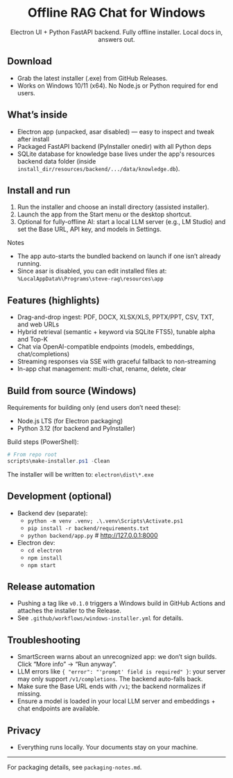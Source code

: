 <div align="center">

# Offline RAG Chat for Windows

Electron UI + Python FastAPI backend. Fully offline installer. Local docs in, answers out.

</div>

## Download

- Grab the latest installer (.exe) from GitHub Releases.
- Works on Windows 10/11 (x64). No Node.js or Python required for end users.

## What’s inside

- Electron app (unpacked, asar disabled) — easy to inspect and tweak after install
- Packaged FastAPI backend (PyInstaller onedir) with all Python deps
- SQLite database for knowledge base lives under the app's resources backend data folder (inside `install_dir/resources/backend/.../data/knowledge.db`).

## Install and run

1) Run the installer and choose an install directory (assisted installer).
2) Launch the app from the Start menu or the desktop shortcut.
3) Optional for fully-offline AI: start a local LLM server (e.g., LM Studio) and set the Base URL, API key, and models in Settings.

Notes
- The app auto-starts the bundled backend on launch if one isn’t already running.
- Since asar is disabled, you can edit installed files at: `%LocalAppData%\Programs\steve-rag\resources\app`

## Features (highlights)

- Drag-and-drop ingest: PDF, DOCX, XLSX/XLS, PPTX/PPT, CSV, TXT, and web URLs
- Hybrid retrieval (semantic + keyword via SQLite FTS5), tunable alpha and Top-K
- Chat via OpenAI-compatible endpoints (models, embeddings, chat/completions)
- Streaming responses via SSE with graceful fallback to non-streaming
- In-app chat management: multi-chat, rename, delete, clear

## Build from source (Windows)

Requirements for building only (end users don’t need these):
- Node.js LTS (for Electron packaging)
- Python 3.12 (for backend and PyInstaller)

Build steps (PowerShell):

```powershell
# From repo root
scripts\make-installer.ps1 -Clean
```

The installer will be written to: `electron\dist\*.exe`

## Development (optional)

- Backend dev (separate):
   - `python -m venv .venv; .\.venv\Scripts\Activate.ps1`
   - `pip install -r backend/requirements.txt`
   - `python backend/app.py`  # http://127.0.0.1:8000
- Electron dev:
   - `cd electron`
   - `npm install`
   - `npm start`

## Release automation

- Pushing a tag like `v0.1.0` triggers a Windows build in GitHub Actions and attaches the installer to the Release.
- See `.github/workflows/windows-installer.yml` for details.

## Troubleshooting

- SmartScreen warns about an unrecognized app: we don’t sign builds. Click “More info” → “Run anyway”.
- LLM errors like `{ "error": "'prompt' field is required" }`: your server may only support `/v1/completions`. The backend auto-falls back.
- Make sure the Base URL ends with `/v1`; the backend normalizes if missing.
- Ensure a model is loaded in your local LLM server and embeddings + chat endpoints are available.

## Privacy

- Everything runs locally. Your documents stay on your machine.

---

For packaging details, see `packaging-notes.md`.
